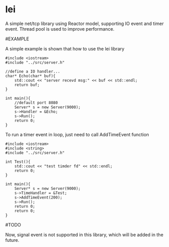 # lei
A simple net/tcp library using Reactor model, supporting IO event and timer event. Thread pool is used to improve performance. 

#EXAMPLE

A simple example is shown that how to use the lei library

```
#include <iostream>
#include "../src/server.h"

//define a IO handler...
char* Echo(char* buf){
    std::cout << "server recevd msg:" << buf << std::endl;
    return buf;
}

int main(){
    //default port 8080
    Server* s = new Server(9000);
    s->Handler = &Echo;
    s->Run();
    return 0;
}
```

To run a timer event in loop, just need to call AddTimeEvent function

```
#include <iostream>
#include <string> 
#include "../src/server.h"

int Test(){
    std::cout << "test timder fd" << std::endl;
    return 0;
}

int main(){
    Server* s = new Server(9000);
    s->TimeHandler = &Test;
    s->AddTimeEvent(200);
    s->Run();
    return 0;
    return 0;
}
```


#TODO 

Now, signal event is not supported in this library, which will be added in the future.
